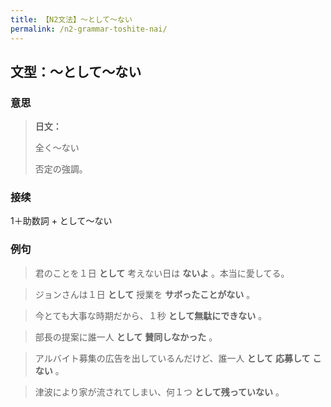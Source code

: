 ```yaml
---
title: 【N2文法】〜として〜ない
permalink: /n2-grammar-toshite-nai/
---
```


## 文型：〜として〜ない

### 意思

> **日文：**
> 
> 全く〜ない
> 
> 否定の強調。


### 接续

1＋助数詞 + として〜ない

### 例句

> 君のことを１日 **として** 考えない日は **ないよ** 。本当に愛してる。

> ジョンさんは１日 **として** 授業を **サボったことがない** 。

> 今とても大事な時期だから、１秒 **として無駄にできない** 。

> 部長の提案に誰一人 **として** **賛同しなかった** 。

> アルバイト募集の広告を出しているんだけど、誰一人 **として** **応募して** **こない** 。

> 津波により家が流されてしまい、何１つ **として残っていない** 。

